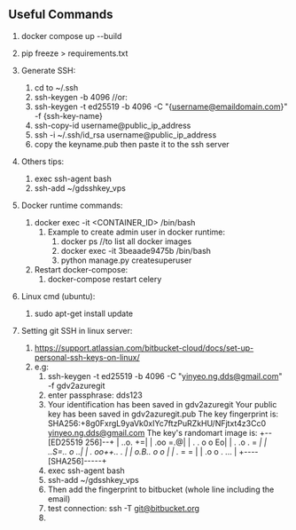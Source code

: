 
## Useful Commands
1. docker compose up --build
2. pip freeze > requirements.txt
3. Generate SSH:
   1. cd to ~/.ssh
   2. ssh-keygen -b 4096    //or:
   3. ssh-keygen -t ed25519 -b 4096 -C "{username@emaildomain.com}" -f {ssh-key-name}
   4. ssh-copy-id username@public_ip_address
   5. ssh -i ~/.ssh/id_rsa username@public_ip_address
   6. copy the keyname.pub then paste it to the ssh server
4. Others tips:
   1. exec ssh-agent bash
   2. ssh-add ~/gdsshkey_vps
5. Docker runtime commands:
   1. docker exec -it <CONTAINER_ID> /bin/bash
      1. Example to create admin user in docker runtime:
         1. docker ps //to list all docker images
         1. docker exec -it 3beaade9475b /bin/bash
         2. python manage.py createsuperuser
   2. Restart docker-compose:
      1. docker-compose restart celery


6. Linux cmd (ubuntu):
   1. sudo apt-get install update


7. Setting git SSH in linux server:
   1. https://support.atlassian.com/bitbucket-cloud/docs/set-up-personal-ssh-keys-on-linux/
   2. e.g: 
      1. ssh-keygen -t ed25519 -b 4096 -C "yinyeo.ng.dds@gmail.com" -f gdv2azuregit
      2. enter passphrase: dds123
      3. Your identification has been saved in gdv2azuregit
         Your public key has been saved in gdv2azuregit.pub
         The key fingerprint is:
         SHA256:+8g0FxrgL9yaVk0xIYc7ftzPuRZkHU/NFjtxt4z3Cc0 yinyeo.ng.dds@gmail.com
         The key's randomart image is:
         +--[ED25519 256]--+
         |        ..o.   +=|
         |        .oo   =.@|
         |      .  . o o Eo|
         |     . .o .   = *|
         |      ..S=.. o ..|
         |     . oo++.. .  |
         |      o.B..  o o |
         |      .* =    =  |
         |     .o o .  ... |
         +----[SHA256]-----+
      4. exec ssh-agent bash
      5. ssh-add ~/gdsshkey_vps
      6. Then add the fingerprint to bitbucket (whole line including the email)
      7. test connection: ssh -T git@bitbucket.org
      8. 